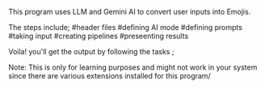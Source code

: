 This program uses LLM and Gemini AI to convert user inputs into Emojis. 

The steps include; 
#header files
#defining AI mode
#defining prompts
#taking input
#creating pipelines 
#preseenting results 

Voila! you'll get the output by following the tasks ; 

Note: This is only for learning purposes and might not work in your system since there are various extensions installed for this program/
